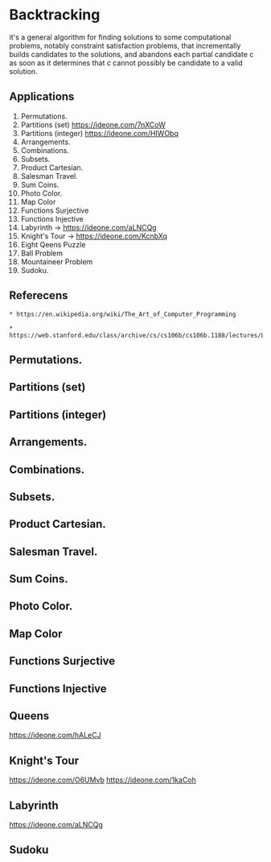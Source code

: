 # Backtracking

  it's a general algorithm for finding solutions to some computational problems, notably constraint satisfaction problems, that
  incrementally builds candidates to the solutions, and abandons each partial candidate c as soon as it determines that c cannot
  possibly be candidate to a valid solution.

## Applications

1.  Permutations.
2.  Partitions (set) https://ideone.com/7nXCoW 
3.  Partitions (integer) https://ideone.com/HIWObq 
4.  Arrangements.
5.  Combinations.
6.  Subsets.
7.  Product Cartesian.
8.  Salesman Travel.
9.  Sum Coins.
10.  Photo Color.
11.  Map Color
12. Functions Surjective
13. Functions Injective
14. Labyrinth -> https://ideone.com/aLNCQg
15. Knight's Tour -> https://ideone.com/KcnbXq
16. Eight Qeens Puzzle
17. Ball Problem
18. Mountaineer Problem
19. Sudoku.

## Referecens
 
    * https://en.wikipedia.org/wiki/The_Art_of_Computer_Programming 
    
    * https://web.stanford.edu/class/archive/cs/cs106b/cs106b.1188/lectures/Lecture11/Lecture11.pdf
    
##  Permutations.

##  Partitions (set) 

##  Partitions (integer)

##  Arrangements.

##  Combinations.

##  Subsets.

##  Product Cartesian.

##  Salesman Travel.

##  Sum Coins.

##  Photo Color.

##  Map Color

##  Functions Surjective

##  Functions Injective

## Queens    
https://ideone.com/hALeCJ

## Knight's Tour
https://ideone.com/O6UMvb https://ideone.com/1kaCoh

## Labyrinth
https://ideone.com/aLNCQg

## Sudoku


